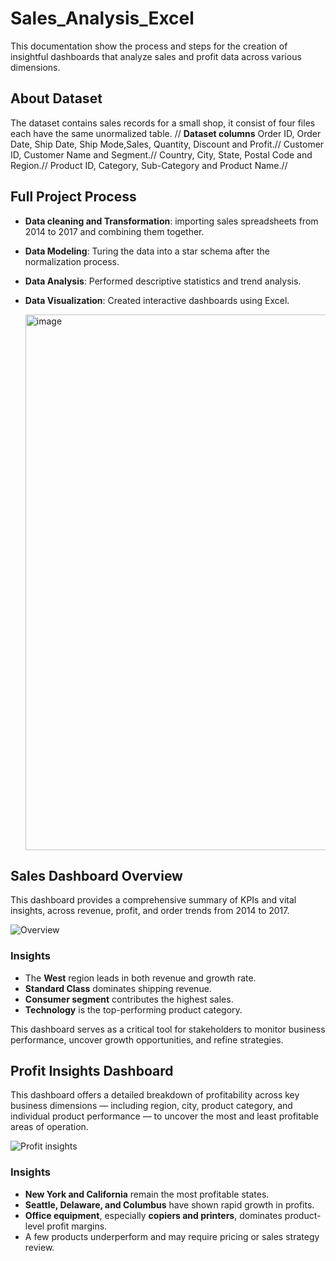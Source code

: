 # Sales_Analysis_Excel
This documentation show the process and steps for the creation of insightful dashboards that analyze sales and profit data across various dimensions. 

## About Dataset
The dataset contains sales records for a small shop, it consist of four files each have the same unormalized table. //
**Dataset columns** 
Order ID, Order Date,	Ship Date, Ship Mode,Sales,	Quantity, Discount and Profit.//
Customer ID, Customer Name and Segment.//
Country,	City,	State,	Postal Code and	Region.//
Product ID,	Category,	Sub-Category and Product Name.//

## Full Project Process

- **Data cleaning and Transformation**: importing sales spreadsheets from 2014 to 2017 and combining them together.
- **Data Modeling**: Turing the data into a star schema after the normalization process.
- **Data Analysis**: Performed descriptive statistics and trend analysis.
- **Data Visualization**: Created interactive dashboards using Excel.

  <img width="1593" height="857" alt="image" src="https://github.com/user-attachments/assets/042cfe92-828d-4f55-a14e-495f1a922100" />

## Sales Dashboard Overview

This dashboard provides a comprehensive summary of KPIs and vital insights, across revenue, profit, and order trends from 2014 to 2017.

![Overview](https://github.com/user-attachments/assets/e7605e6f-78e1-49e2-a8a6-f0e0a4061d46)




### Insights

- The **West** region leads in both revenue and growth rate.
- **Standard Class** dominates shipping revenue.
- **Consumer segment** contributes the highest sales.
- **Technology** is the top-performing product category.

This dashboard serves as a critical tool for stakeholders to monitor business performance, uncover growth opportunities, and refine strategies.


## Profit Insights Dashboard

This dashboard offers a detailed breakdown of profitability across key business dimensions — including region, city, product category, and individual product performance — to uncover the most and least profitable areas of operation.


![Profit insights](https://github.com/user-attachments/assets/1b49c211-13f7-4661-a7ec-f82e217f6588)


### Insights

- **New York and California** remain the most profitable states.
- **Seattle, Delaware, and Columbus** have shown rapid growth in profits.
- **Office equipment**, especially **copiers and printers**, dominates product-level profit margins.
- A few products underperform and may require pricing or sales strategy review.
